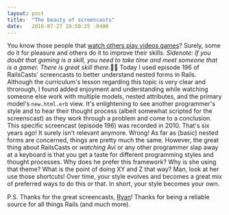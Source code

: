 ```yaml
---
layout: post
title:  "The beauty of screencasts"
date:   2016-07-27 19:50:25 -0400
---
```



You know those people that [watch others play videos games](https://www.twitch.tv/)? Surely, some do it for pleasure and others do it to improve their skills. *Sidenote: If you doubt that gaming is a skill, you need to take time and meet someone that is a gamer. There is great skill there.*👊🏾  Today I used episode 196 of RailsCasts' screencasts to better understand nested forms in Rails. Although the curriculum's lesson regarding this topic is very clear and throrough, I found added enjoyment and understanding while watching someone else work with multiple models, nested attributes, and the primary model's `new.html.erb` view. It's enlightening to see another programmer's style and to hear their thought process (albeit somewhat scripted for the screenscast) as they work through a problem and come to a conclusion. This specific screencast (episode 196) was recorded in 2010. That's six years ago! It surely isn't relevant anymore. Wrong! As far as (basic) nested forms are concerned, things are pretty much the same. However, the great thing about RailsCasts or *watching* Avi or any other programmer slap away at a keyboard is that you get a taste for different programming styles and thought processes. Why does he prefer this framework? Why is she using that theme? What is the point of doing XY and Z that way? Man, look at her use those shortcuts! Over time, your style evolves and becomes a great mix of preferred ways to do this or that. In short, your style becomes your own. 


P.S. Thanks for the great screencasts, [Ryan](http://railscasts.com/)! Thanks for being a reliable source for all things Rails (and much more). 
